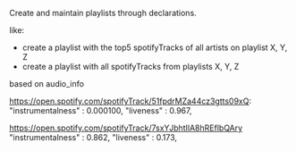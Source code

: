Create and maintain playlists through declarations.

like:
- create a playlist with the top5 spotifyTracks of all artists on playlist X, Y, Z
- create a playlist with all spotifyTracks from playlists X, Y, Z


 based on audio_info

https://open.spotify.com/spotifyTrack/51fpdrMZa44cz3gtts09xQ:
 "instrumentalness" : 0.000100,
  "liveness" : 0.967,

https://open.spotify.com/spotifyTrack/7sxYJbhtIlA8hREflbQAry
  "instrumentalness" : 0.862,
    "liveness" : 0.173,
